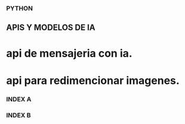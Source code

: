 ### PYTHON


## APIS Y MODELOS DE IA
# api de mensajeria con ia.
# api para redimencionar imagenes.

### INDEX A

### INDEX B